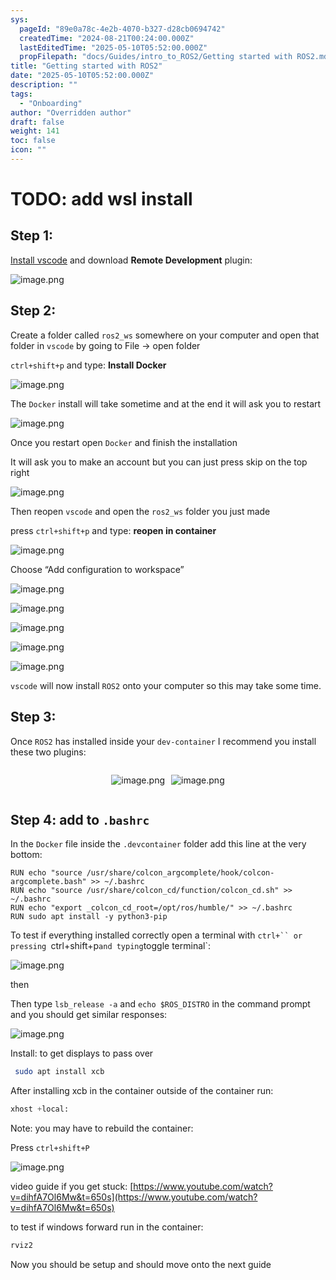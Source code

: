 ```yaml
---
sys:
  pageId: "89e0a78c-4e2b-4070-b327-d28cb0694742"
  createdTime: "2024-08-21T00:24:00.000Z"
  lastEditedTime: "2025-05-10T05:52:00.000Z"
  propFilepath: "docs/Guides/intro_to_ROS2/Getting started with ROS2.md"
title: "Getting started with ROS2"
date: "2025-05-10T05:52:00.000Z"
description: ""
tags:
  - "Onboarding"
author: "Overridden author"
draft: false
weight: 141
toc: false
icon: ""
---
```


# TODO: add wsl install

## Step 1:

[Install vscode](https://code.visualstudio.com/download) and download **Remote Development** plugin:

![image.png](https://prod-files-secure.s3.us-west-2.amazonaws.com/d518164a-d88e-44d1-a4ee-3adb3bd8bce0/efb52993-1881-4a40-b95e-6f020334f022/image.png?X-Amz-Algorithm=AWS4-HMAC-SHA256&X-Amz-Content-Sha256=UNSIGNED-PAYLOAD&X-Amz-Credential=ASIAZI2LB466QQ5WZPU2%2F20250513%2Fus-west-2%2Fs3%2Faws4_request&X-Amz-Date=20250513T041245Z&X-Amz-Expires=3600&X-Amz-Security-Token=IQoJb3JpZ2luX2VjEDwaCXVzLXdlc3QtMiJIMEYCIQCJjOmXsZJrk80ct8Imv%2Fn7vgU5qxZteyBtAIdnLpNZmAIhAKHyxarO%2FTXv3z7T%2B1Htsc76qZnzka%2FjVvN08AojhawEKogECOX%2F%2F%2F%2F%2F%2F%2F%2F%2F%2FwEQABoMNjM3NDIzMTgzODA1Igx%2F6V9lqM5T1Iq3tqEq3ANMC2RDSoHcdpm2FA%2B89SU4IUlFRcVl6OXsgGC0eAXMVDfW4Yb8l7azQq0%2BNPjUZagOCZQZMXhzOavzSs%2FEAmlw82rHMl951ouiiPmVNqbuhd770SpWpRnaPrZIn1sPEtkeBIDT20SJ%2F1mo5Z9%2F1VpewejLjo4si2vKF3BdULW9SYDR95aEwNSF3yAFjHx2GBDRz23NFLLJmiQHAqBsoep%2BJYLkaRWgI9Dg9qFs0oeZz11NABiNsnXqKp1yPns%2BKJ8zrki3MfoMAGGObuiDQN6MHVAVwBVHRlPGo8nqNeShqaJJFtK7VUtleJ0zsbJhK4s5eL8foXhMdMWyS45VnjA5PloAyFQ5WlHQUehM3ThU%2Fw%2FO5a9djScTKnX3yjhoBAX36BHkQ8VkmHK2eUtUsRX9OSB3pinHUjeUBydAeg3aM8yZor1LosJumVNrFk3%2BFtxsx3gjHX0pHkQzKLRYaA8OwEZhQmbKGh33Iysuf2MNWZySLqfQugi9EA%2B%2BWl9t%2FuayTblp7CxJBWxdA3walJVN4wsSBJQe1FTGqN1EPIOwxlT9%2F9twMNI8h16oVQz4gFnrkE2oaUt6pYWPwtf0OhlIPwp6OMOtRpxQyBV6MZovANgknOk%2Fb%2FJ%2Bks9CezDl94rBBjqkAfVkKsMe6otN3TBeQmFsJHd6H2JfoLzkpKBXoAc7HXcN%2FEVvpYbHjrey3ZqhWHRWlb8CyqxLZR0baxvHpYm5rI8k5j9FK2wz0dOqAZp7k18BXlyeEsjMbn8XCc8HFIA8q7DwVBCdqVwATYtYB9RH2hk%2FMAUSzNd3tNjaBOvdP6QRRvoLRfdmo980XV%2BcsxsBbbcYrSop5U4avYpDn%2FJrH9wbTRRg&X-Amz-Signature=dd04e6b5df2b8a5f83ba6b7c1b8509a93987cf2f3bd5ba0960bc2a677d4d090b&X-Amz-SignedHeaders=host&x-id=GetObject)

## Step 2:

Create a folder called `ros2_ws` somewhere on your computer and open that folder in `vscode` by going to File → open folder 

`ctrl+shift+p` and type: **Install Docker**

![image.png](https://prod-files-secure.s3.us-west-2.amazonaws.com/d518164a-d88e-44d1-a4ee-3adb3bd8bce0/2269dc0e-1cd5-47ff-bceb-c04ad9b2eab0/image.png?X-Amz-Algorithm=AWS4-HMAC-SHA256&X-Amz-Content-Sha256=UNSIGNED-PAYLOAD&X-Amz-Credential=ASIAZI2LB466QQ5WZPU2%2F20250513%2Fus-west-2%2Fs3%2Faws4_request&X-Amz-Date=20250513T041245Z&X-Amz-Expires=3600&X-Amz-Security-Token=IQoJb3JpZ2luX2VjEDwaCXVzLXdlc3QtMiJIMEYCIQCJjOmXsZJrk80ct8Imv%2Fn7vgU5qxZteyBtAIdnLpNZmAIhAKHyxarO%2FTXv3z7T%2B1Htsc76qZnzka%2FjVvN08AojhawEKogECOX%2F%2F%2F%2F%2F%2F%2F%2F%2F%2FwEQABoMNjM3NDIzMTgzODA1Igx%2F6V9lqM5T1Iq3tqEq3ANMC2RDSoHcdpm2FA%2B89SU4IUlFRcVl6OXsgGC0eAXMVDfW4Yb8l7azQq0%2BNPjUZagOCZQZMXhzOavzSs%2FEAmlw82rHMl951ouiiPmVNqbuhd770SpWpRnaPrZIn1sPEtkeBIDT20SJ%2F1mo5Z9%2F1VpewejLjo4si2vKF3BdULW9SYDR95aEwNSF3yAFjHx2GBDRz23NFLLJmiQHAqBsoep%2BJYLkaRWgI9Dg9qFs0oeZz11NABiNsnXqKp1yPns%2BKJ8zrki3MfoMAGGObuiDQN6MHVAVwBVHRlPGo8nqNeShqaJJFtK7VUtleJ0zsbJhK4s5eL8foXhMdMWyS45VnjA5PloAyFQ5WlHQUehM3ThU%2Fw%2FO5a9djScTKnX3yjhoBAX36BHkQ8VkmHK2eUtUsRX9OSB3pinHUjeUBydAeg3aM8yZor1LosJumVNrFk3%2BFtxsx3gjHX0pHkQzKLRYaA8OwEZhQmbKGh33Iysuf2MNWZySLqfQugi9EA%2B%2BWl9t%2FuayTblp7CxJBWxdA3walJVN4wsSBJQe1FTGqN1EPIOwxlT9%2F9twMNI8h16oVQz4gFnrkE2oaUt6pYWPwtf0OhlIPwp6OMOtRpxQyBV6MZovANgknOk%2Fb%2FJ%2Bks9CezDl94rBBjqkAfVkKsMe6otN3TBeQmFsJHd6H2JfoLzkpKBXoAc7HXcN%2FEVvpYbHjrey3ZqhWHRWlb8CyqxLZR0baxvHpYm5rI8k5j9FK2wz0dOqAZp7k18BXlyeEsjMbn8XCc8HFIA8q7DwVBCdqVwATYtYB9RH2hk%2FMAUSzNd3tNjaBOvdP6QRRvoLRfdmo980XV%2BcsxsBbbcYrSop5U4avYpDn%2FJrH9wbTRRg&X-Amz-Signature=795bf2dfdde8e633e5ed12c19b20f228247e54a953da1858b4bf858c09c93170&X-Amz-SignedHeaders=host&x-id=GetObject)

The `Docker` install will take sometime and at the end it will ask you to restart

![image.png](https://prod-files-secure.s3.us-west-2.amazonaws.com/d518164a-d88e-44d1-a4ee-3adb3bd8bce0/ed233f78-be33-4b1f-b89c-9c346c0e961e/image.png?X-Amz-Algorithm=AWS4-HMAC-SHA256&X-Amz-Content-Sha256=UNSIGNED-PAYLOAD&X-Amz-Credential=ASIAZI2LB466QQ5WZPU2%2F20250513%2Fus-west-2%2Fs3%2Faws4_request&X-Amz-Date=20250513T041245Z&X-Amz-Expires=3600&X-Amz-Security-Token=IQoJb3JpZ2luX2VjEDwaCXVzLXdlc3QtMiJIMEYCIQCJjOmXsZJrk80ct8Imv%2Fn7vgU5qxZteyBtAIdnLpNZmAIhAKHyxarO%2FTXv3z7T%2B1Htsc76qZnzka%2FjVvN08AojhawEKogECOX%2F%2F%2F%2F%2F%2F%2F%2F%2F%2FwEQABoMNjM3NDIzMTgzODA1Igx%2F6V9lqM5T1Iq3tqEq3ANMC2RDSoHcdpm2FA%2B89SU4IUlFRcVl6OXsgGC0eAXMVDfW4Yb8l7azQq0%2BNPjUZagOCZQZMXhzOavzSs%2FEAmlw82rHMl951ouiiPmVNqbuhd770SpWpRnaPrZIn1sPEtkeBIDT20SJ%2F1mo5Z9%2F1VpewejLjo4si2vKF3BdULW9SYDR95aEwNSF3yAFjHx2GBDRz23NFLLJmiQHAqBsoep%2BJYLkaRWgI9Dg9qFs0oeZz11NABiNsnXqKp1yPns%2BKJ8zrki3MfoMAGGObuiDQN6MHVAVwBVHRlPGo8nqNeShqaJJFtK7VUtleJ0zsbJhK4s5eL8foXhMdMWyS45VnjA5PloAyFQ5WlHQUehM3ThU%2Fw%2FO5a9djScTKnX3yjhoBAX36BHkQ8VkmHK2eUtUsRX9OSB3pinHUjeUBydAeg3aM8yZor1LosJumVNrFk3%2BFtxsx3gjHX0pHkQzKLRYaA8OwEZhQmbKGh33Iysuf2MNWZySLqfQugi9EA%2B%2BWl9t%2FuayTblp7CxJBWxdA3walJVN4wsSBJQe1FTGqN1EPIOwxlT9%2F9twMNI8h16oVQz4gFnrkE2oaUt6pYWPwtf0OhlIPwp6OMOtRpxQyBV6MZovANgknOk%2Fb%2FJ%2Bks9CezDl94rBBjqkAfVkKsMe6otN3TBeQmFsJHd6H2JfoLzkpKBXoAc7HXcN%2FEVvpYbHjrey3ZqhWHRWlb8CyqxLZR0baxvHpYm5rI8k5j9FK2wz0dOqAZp7k18BXlyeEsjMbn8XCc8HFIA8q7DwVBCdqVwATYtYB9RH2hk%2FMAUSzNd3tNjaBOvdP6QRRvoLRfdmo980XV%2BcsxsBbbcYrSop5U4avYpDn%2FJrH9wbTRRg&X-Amz-Signature=a60e3f4f05a2ca80e8a4212867f5a95e5b11c33d0a167b70a06276b9ce89a192&X-Amz-SignedHeaders=host&x-id=GetObject)

Once you restart open `Docker` and finish the installation

It will ask you to make an account but you can just press skip on the top right

![image.png](https://prod-files-secure.s3.us-west-2.amazonaws.com/d518164a-d88e-44d1-a4ee-3adb3bd8bce0/21010ad9-1659-4fd9-9f59-9932a09b2a3d/image.png?X-Amz-Algorithm=AWS4-HMAC-SHA256&X-Amz-Content-Sha256=UNSIGNED-PAYLOAD&X-Amz-Credential=ASIAZI2LB466QQ5WZPU2%2F20250513%2Fus-west-2%2Fs3%2Faws4_request&X-Amz-Date=20250513T041245Z&X-Amz-Expires=3600&X-Amz-Security-Token=IQoJb3JpZ2luX2VjEDwaCXVzLXdlc3QtMiJIMEYCIQCJjOmXsZJrk80ct8Imv%2Fn7vgU5qxZteyBtAIdnLpNZmAIhAKHyxarO%2FTXv3z7T%2B1Htsc76qZnzka%2FjVvN08AojhawEKogECOX%2F%2F%2F%2F%2F%2F%2F%2F%2F%2FwEQABoMNjM3NDIzMTgzODA1Igx%2F6V9lqM5T1Iq3tqEq3ANMC2RDSoHcdpm2FA%2B89SU4IUlFRcVl6OXsgGC0eAXMVDfW4Yb8l7azQq0%2BNPjUZagOCZQZMXhzOavzSs%2FEAmlw82rHMl951ouiiPmVNqbuhd770SpWpRnaPrZIn1sPEtkeBIDT20SJ%2F1mo5Z9%2F1VpewejLjo4si2vKF3BdULW9SYDR95aEwNSF3yAFjHx2GBDRz23NFLLJmiQHAqBsoep%2BJYLkaRWgI9Dg9qFs0oeZz11NABiNsnXqKp1yPns%2BKJ8zrki3MfoMAGGObuiDQN6MHVAVwBVHRlPGo8nqNeShqaJJFtK7VUtleJ0zsbJhK4s5eL8foXhMdMWyS45VnjA5PloAyFQ5WlHQUehM3ThU%2Fw%2FO5a9djScTKnX3yjhoBAX36BHkQ8VkmHK2eUtUsRX9OSB3pinHUjeUBydAeg3aM8yZor1LosJumVNrFk3%2BFtxsx3gjHX0pHkQzKLRYaA8OwEZhQmbKGh33Iysuf2MNWZySLqfQugi9EA%2B%2BWl9t%2FuayTblp7CxJBWxdA3walJVN4wsSBJQe1FTGqN1EPIOwxlT9%2F9twMNI8h16oVQz4gFnrkE2oaUt6pYWPwtf0OhlIPwp6OMOtRpxQyBV6MZovANgknOk%2Fb%2FJ%2Bks9CezDl94rBBjqkAfVkKsMe6otN3TBeQmFsJHd6H2JfoLzkpKBXoAc7HXcN%2FEVvpYbHjrey3ZqhWHRWlb8CyqxLZR0baxvHpYm5rI8k5j9FK2wz0dOqAZp7k18BXlyeEsjMbn8XCc8HFIA8q7DwVBCdqVwATYtYB9RH2hk%2FMAUSzNd3tNjaBOvdP6QRRvoLRfdmo980XV%2BcsxsBbbcYrSop5U4avYpDn%2FJrH9wbTRRg&X-Amz-Signature=2a891d119c870e04eebef472fab3d758dfdfc2357968712bfca0e88d7f8d5861&X-Amz-SignedHeaders=host&x-id=GetObject)

Then reopen `vscode` and open the `ros2_ws` folder you just made

press `ctrl+shift+p` and type: **reopen in container**

![image.png](https://prod-files-secure.s3.us-west-2.amazonaws.com/d518164a-d88e-44d1-a4ee-3adb3bd8bce0/4e93b8c2-41ad-488c-8095-c74205196118/image.png?X-Amz-Algorithm=AWS4-HMAC-SHA256&X-Amz-Content-Sha256=UNSIGNED-PAYLOAD&X-Amz-Credential=ASIAZI2LB466QQ5WZPU2%2F20250513%2Fus-west-2%2Fs3%2Faws4_request&X-Amz-Date=20250513T041245Z&X-Amz-Expires=3600&X-Amz-Security-Token=IQoJb3JpZ2luX2VjEDwaCXVzLXdlc3QtMiJIMEYCIQCJjOmXsZJrk80ct8Imv%2Fn7vgU5qxZteyBtAIdnLpNZmAIhAKHyxarO%2FTXv3z7T%2B1Htsc76qZnzka%2FjVvN08AojhawEKogECOX%2F%2F%2F%2F%2F%2F%2F%2F%2F%2FwEQABoMNjM3NDIzMTgzODA1Igx%2F6V9lqM5T1Iq3tqEq3ANMC2RDSoHcdpm2FA%2B89SU4IUlFRcVl6OXsgGC0eAXMVDfW4Yb8l7azQq0%2BNPjUZagOCZQZMXhzOavzSs%2FEAmlw82rHMl951ouiiPmVNqbuhd770SpWpRnaPrZIn1sPEtkeBIDT20SJ%2F1mo5Z9%2F1VpewejLjo4si2vKF3BdULW9SYDR95aEwNSF3yAFjHx2GBDRz23NFLLJmiQHAqBsoep%2BJYLkaRWgI9Dg9qFs0oeZz11NABiNsnXqKp1yPns%2BKJ8zrki3MfoMAGGObuiDQN6MHVAVwBVHRlPGo8nqNeShqaJJFtK7VUtleJ0zsbJhK4s5eL8foXhMdMWyS45VnjA5PloAyFQ5WlHQUehM3ThU%2Fw%2FO5a9djScTKnX3yjhoBAX36BHkQ8VkmHK2eUtUsRX9OSB3pinHUjeUBydAeg3aM8yZor1LosJumVNrFk3%2BFtxsx3gjHX0pHkQzKLRYaA8OwEZhQmbKGh33Iysuf2MNWZySLqfQugi9EA%2B%2BWl9t%2FuayTblp7CxJBWxdA3walJVN4wsSBJQe1FTGqN1EPIOwxlT9%2F9twMNI8h16oVQz4gFnrkE2oaUt6pYWPwtf0OhlIPwp6OMOtRpxQyBV6MZovANgknOk%2Fb%2FJ%2Bks9CezDl94rBBjqkAfVkKsMe6otN3TBeQmFsJHd6H2JfoLzkpKBXoAc7HXcN%2FEVvpYbHjrey3ZqhWHRWlb8CyqxLZR0baxvHpYm5rI8k5j9FK2wz0dOqAZp7k18BXlyeEsjMbn8XCc8HFIA8q7DwVBCdqVwATYtYB9RH2hk%2FMAUSzNd3tNjaBOvdP6QRRvoLRfdmo980XV%2BcsxsBbbcYrSop5U4avYpDn%2FJrH9wbTRRg&X-Amz-Signature=42608d1da84afd758b00ff79127b3ea6d51908310c42f36a605ecbe5df59a911&X-Amz-SignedHeaders=host&x-id=GetObject)

Choose “Add configuration to workspace”

![image.png](https://prod-files-secure.s3.us-west-2.amazonaws.com/d518164a-d88e-44d1-a4ee-3adb3bd8bce0/9560b282-5060-4989-ba37-97e7b2c22476/image.png?X-Amz-Algorithm=AWS4-HMAC-SHA256&X-Amz-Content-Sha256=UNSIGNED-PAYLOAD&X-Amz-Credential=ASIAZI2LB466QQ5WZPU2%2F20250513%2Fus-west-2%2Fs3%2Faws4_request&X-Amz-Date=20250513T041245Z&X-Amz-Expires=3600&X-Amz-Security-Token=IQoJb3JpZ2luX2VjEDwaCXVzLXdlc3QtMiJIMEYCIQCJjOmXsZJrk80ct8Imv%2Fn7vgU5qxZteyBtAIdnLpNZmAIhAKHyxarO%2FTXv3z7T%2B1Htsc76qZnzka%2FjVvN08AojhawEKogECOX%2F%2F%2F%2F%2F%2F%2F%2F%2F%2FwEQABoMNjM3NDIzMTgzODA1Igx%2F6V9lqM5T1Iq3tqEq3ANMC2RDSoHcdpm2FA%2B89SU4IUlFRcVl6OXsgGC0eAXMVDfW4Yb8l7azQq0%2BNPjUZagOCZQZMXhzOavzSs%2FEAmlw82rHMl951ouiiPmVNqbuhd770SpWpRnaPrZIn1sPEtkeBIDT20SJ%2F1mo5Z9%2F1VpewejLjo4si2vKF3BdULW9SYDR95aEwNSF3yAFjHx2GBDRz23NFLLJmiQHAqBsoep%2BJYLkaRWgI9Dg9qFs0oeZz11NABiNsnXqKp1yPns%2BKJ8zrki3MfoMAGGObuiDQN6MHVAVwBVHRlPGo8nqNeShqaJJFtK7VUtleJ0zsbJhK4s5eL8foXhMdMWyS45VnjA5PloAyFQ5WlHQUehM3ThU%2Fw%2FO5a9djScTKnX3yjhoBAX36BHkQ8VkmHK2eUtUsRX9OSB3pinHUjeUBydAeg3aM8yZor1LosJumVNrFk3%2BFtxsx3gjHX0pHkQzKLRYaA8OwEZhQmbKGh33Iysuf2MNWZySLqfQugi9EA%2B%2BWl9t%2FuayTblp7CxJBWxdA3walJVN4wsSBJQe1FTGqN1EPIOwxlT9%2F9twMNI8h16oVQz4gFnrkE2oaUt6pYWPwtf0OhlIPwp6OMOtRpxQyBV6MZovANgknOk%2Fb%2FJ%2Bks9CezDl94rBBjqkAfVkKsMe6otN3TBeQmFsJHd6H2JfoLzkpKBXoAc7HXcN%2FEVvpYbHjrey3ZqhWHRWlb8CyqxLZR0baxvHpYm5rI8k5j9FK2wz0dOqAZp7k18BXlyeEsjMbn8XCc8HFIA8q7DwVBCdqVwATYtYB9RH2hk%2FMAUSzNd3tNjaBOvdP6QRRvoLRfdmo980XV%2BcsxsBbbcYrSop5U4avYpDn%2FJrH9wbTRRg&X-Amz-Signature=e7770ff6873feb43a6ec86ab2e0de9f01b8c916b910f28575da2ee6eec990d4a&X-Amz-SignedHeaders=host&x-id=GetObject)

![image.png](https://prod-files-secure.s3.us-west-2.amazonaws.com/d518164a-d88e-44d1-a4ee-3adb3bd8bce0/2ee63f81-886b-48e8-a553-dc6e5eac99e4/image.png?X-Amz-Algorithm=AWS4-HMAC-SHA256&X-Amz-Content-Sha256=UNSIGNED-PAYLOAD&X-Amz-Credential=ASIAZI2LB466QQ5WZPU2%2F20250513%2Fus-west-2%2Fs3%2Faws4_request&X-Amz-Date=20250513T041245Z&X-Amz-Expires=3600&X-Amz-Security-Token=IQoJb3JpZ2luX2VjEDwaCXVzLXdlc3QtMiJIMEYCIQCJjOmXsZJrk80ct8Imv%2Fn7vgU5qxZteyBtAIdnLpNZmAIhAKHyxarO%2FTXv3z7T%2B1Htsc76qZnzka%2FjVvN08AojhawEKogECOX%2F%2F%2F%2F%2F%2F%2F%2F%2F%2FwEQABoMNjM3NDIzMTgzODA1Igx%2F6V9lqM5T1Iq3tqEq3ANMC2RDSoHcdpm2FA%2B89SU4IUlFRcVl6OXsgGC0eAXMVDfW4Yb8l7azQq0%2BNPjUZagOCZQZMXhzOavzSs%2FEAmlw82rHMl951ouiiPmVNqbuhd770SpWpRnaPrZIn1sPEtkeBIDT20SJ%2F1mo5Z9%2F1VpewejLjo4si2vKF3BdULW9SYDR95aEwNSF3yAFjHx2GBDRz23NFLLJmiQHAqBsoep%2BJYLkaRWgI9Dg9qFs0oeZz11NABiNsnXqKp1yPns%2BKJ8zrki3MfoMAGGObuiDQN6MHVAVwBVHRlPGo8nqNeShqaJJFtK7VUtleJ0zsbJhK4s5eL8foXhMdMWyS45VnjA5PloAyFQ5WlHQUehM3ThU%2Fw%2FO5a9djScTKnX3yjhoBAX36BHkQ8VkmHK2eUtUsRX9OSB3pinHUjeUBydAeg3aM8yZor1LosJumVNrFk3%2BFtxsx3gjHX0pHkQzKLRYaA8OwEZhQmbKGh33Iysuf2MNWZySLqfQugi9EA%2B%2BWl9t%2FuayTblp7CxJBWxdA3walJVN4wsSBJQe1FTGqN1EPIOwxlT9%2F9twMNI8h16oVQz4gFnrkE2oaUt6pYWPwtf0OhlIPwp6OMOtRpxQyBV6MZovANgknOk%2Fb%2FJ%2Bks9CezDl94rBBjqkAfVkKsMe6otN3TBeQmFsJHd6H2JfoLzkpKBXoAc7HXcN%2FEVvpYbHjrey3ZqhWHRWlb8CyqxLZR0baxvHpYm5rI8k5j9FK2wz0dOqAZp7k18BXlyeEsjMbn8XCc8HFIA8q7DwVBCdqVwATYtYB9RH2hk%2FMAUSzNd3tNjaBOvdP6QRRvoLRfdmo980XV%2BcsxsBbbcYrSop5U4avYpDn%2FJrH9wbTRRg&X-Amz-Signature=8f1bb922094b23dec0c3421c3615d2779f7d09af59842aa7171d66e02af69695&X-Amz-SignedHeaders=host&x-id=GetObject)

![image.png](https://prod-files-secure.s3.us-west-2.amazonaws.com/d518164a-d88e-44d1-a4ee-3adb3bd8bce0/ae1580b2-b048-407e-aed9-b584224a7a04/image.png?X-Amz-Algorithm=AWS4-HMAC-SHA256&X-Amz-Content-Sha256=UNSIGNED-PAYLOAD&X-Amz-Credential=ASIAZI2LB466QQ5WZPU2%2F20250513%2Fus-west-2%2Fs3%2Faws4_request&X-Amz-Date=20250513T041245Z&X-Amz-Expires=3600&X-Amz-Security-Token=IQoJb3JpZ2luX2VjEDwaCXVzLXdlc3QtMiJIMEYCIQCJjOmXsZJrk80ct8Imv%2Fn7vgU5qxZteyBtAIdnLpNZmAIhAKHyxarO%2FTXv3z7T%2B1Htsc76qZnzka%2FjVvN08AojhawEKogECOX%2F%2F%2F%2F%2F%2F%2F%2F%2F%2FwEQABoMNjM3NDIzMTgzODA1Igx%2F6V9lqM5T1Iq3tqEq3ANMC2RDSoHcdpm2FA%2B89SU4IUlFRcVl6OXsgGC0eAXMVDfW4Yb8l7azQq0%2BNPjUZagOCZQZMXhzOavzSs%2FEAmlw82rHMl951ouiiPmVNqbuhd770SpWpRnaPrZIn1sPEtkeBIDT20SJ%2F1mo5Z9%2F1VpewejLjo4si2vKF3BdULW9SYDR95aEwNSF3yAFjHx2GBDRz23NFLLJmiQHAqBsoep%2BJYLkaRWgI9Dg9qFs0oeZz11NABiNsnXqKp1yPns%2BKJ8zrki3MfoMAGGObuiDQN6MHVAVwBVHRlPGo8nqNeShqaJJFtK7VUtleJ0zsbJhK4s5eL8foXhMdMWyS45VnjA5PloAyFQ5WlHQUehM3ThU%2Fw%2FO5a9djScTKnX3yjhoBAX36BHkQ8VkmHK2eUtUsRX9OSB3pinHUjeUBydAeg3aM8yZor1LosJumVNrFk3%2BFtxsx3gjHX0pHkQzKLRYaA8OwEZhQmbKGh33Iysuf2MNWZySLqfQugi9EA%2B%2BWl9t%2FuayTblp7CxJBWxdA3walJVN4wsSBJQe1FTGqN1EPIOwxlT9%2F9twMNI8h16oVQz4gFnrkE2oaUt6pYWPwtf0OhlIPwp6OMOtRpxQyBV6MZovANgknOk%2Fb%2FJ%2Bks9CezDl94rBBjqkAfVkKsMe6otN3TBeQmFsJHd6H2JfoLzkpKBXoAc7HXcN%2FEVvpYbHjrey3ZqhWHRWlb8CyqxLZR0baxvHpYm5rI8k5j9FK2wz0dOqAZp7k18BXlyeEsjMbn8XCc8HFIA8q7DwVBCdqVwATYtYB9RH2hk%2FMAUSzNd3tNjaBOvdP6QRRvoLRfdmo980XV%2BcsxsBbbcYrSop5U4avYpDn%2FJrH9wbTRRg&X-Amz-Signature=c780bab1d83233ba5918c814b25f11615f73483c9f5a7d41cab6c0e39edea93b&X-Amz-SignedHeaders=host&x-id=GetObject)

![image.png](https://prod-files-secure.s3.us-west-2.amazonaws.com/d518164a-d88e-44d1-a4ee-3adb3bd8bce0/53255b28-f75e-430f-b9e3-c0ac8577e42b/image.png?X-Amz-Algorithm=AWS4-HMAC-SHA256&X-Amz-Content-Sha256=UNSIGNED-PAYLOAD&X-Amz-Credential=ASIAZI2LB466QQ5WZPU2%2F20250513%2Fus-west-2%2Fs3%2Faws4_request&X-Amz-Date=20250513T041245Z&X-Amz-Expires=3600&X-Amz-Security-Token=IQoJb3JpZ2luX2VjEDwaCXVzLXdlc3QtMiJIMEYCIQCJjOmXsZJrk80ct8Imv%2Fn7vgU5qxZteyBtAIdnLpNZmAIhAKHyxarO%2FTXv3z7T%2B1Htsc76qZnzka%2FjVvN08AojhawEKogECOX%2F%2F%2F%2F%2F%2F%2F%2F%2F%2FwEQABoMNjM3NDIzMTgzODA1Igx%2F6V9lqM5T1Iq3tqEq3ANMC2RDSoHcdpm2FA%2B89SU4IUlFRcVl6OXsgGC0eAXMVDfW4Yb8l7azQq0%2BNPjUZagOCZQZMXhzOavzSs%2FEAmlw82rHMl951ouiiPmVNqbuhd770SpWpRnaPrZIn1sPEtkeBIDT20SJ%2F1mo5Z9%2F1VpewejLjo4si2vKF3BdULW9SYDR95aEwNSF3yAFjHx2GBDRz23NFLLJmiQHAqBsoep%2BJYLkaRWgI9Dg9qFs0oeZz11NABiNsnXqKp1yPns%2BKJ8zrki3MfoMAGGObuiDQN6MHVAVwBVHRlPGo8nqNeShqaJJFtK7VUtleJ0zsbJhK4s5eL8foXhMdMWyS45VnjA5PloAyFQ5WlHQUehM3ThU%2Fw%2FO5a9djScTKnX3yjhoBAX36BHkQ8VkmHK2eUtUsRX9OSB3pinHUjeUBydAeg3aM8yZor1LosJumVNrFk3%2BFtxsx3gjHX0pHkQzKLRYaA8OwEZhQmbKGh33Iysuf2MNWZySLqfQugi9EA%2B%2BWl9t%2FuayTblp7CxJBWxdA3walJVN4wsSBJQe1FTGqN1EPIOwxlT9%2F9twMNI8h16oVQz4gFnrkE2oaUt6pYWPwtf0OhlIPwp6OMOtRpxQyBV6MZovANgknOk%2Fb%2FJ%2Bks9CezDl94rBBjqkAfVkKsMe6otN3TBeQmFsJHd6H2JfoLzkpKBXoAc7HXcN%2FEVvpYbHjrey3ZqhWHRWlb8CyqxLZR0baxvHpYm5rI8k5j9FK2wz0dOqAZp7k18BXlyeEsjMbn8XCc8HFIA8q7DwVBCdqVwATYtYB9RH2hk%2FMAUSzNd3tNjaBOvdP6QRRvoLRfdmo980XV%2BcsxsBbbcYrSop5U4avYpDn%2FJrH9wbTRRg&X-Amz-Signature=ac77d4d4fcb7618be3eac7c9d6af630ded14998ace99dd82bddeae217b3d58e9&X-Amz-SignedHeaders=host&x-id=GetObject)

![image.png](https://prod-files-secure.s3.us-west-2.amazonaws.com/d518164a-d88e-44d1-a4ee-3adb3bd8bce0/7c562767-5af9-4ffb-97d1-327bcdf4ee00/image.png?X-Amz-Algorithm=AWS4-HMAC-SHA256&X-Amz-Content-Sha256=UNSIGNED-PAYLOAD&X-Amz-Credential=ASIAZI2LB466QQ5WZPU2%2F20250513%2Fus-west-2%2Fs3%2Faws4_request&X-Amz-Date=20250513T041245Z&X-Amz-Expires=3600&X-Amz-Security-Token=IQoJb3JpZ2luX2VjEDwaCXVzLXdlc3QtMiJIMEYCIQCJjOmXsZJrk80ct8Imv%2Fn7vgU5qxZteyBtAIdnLpNZmAIhAKHyxarO%2FTXv3z7T%2B1Htsc76qZnzka%2FjVvN08AojhawEKogECOX%2F%2F%2F%2F%2F%2F%2F%2F%2F%2FwEQABoMNjM3NDIzMTgzODA1Igx%2F6V9lqM5T1Iq3tqEq3ANMC2RDSoHcdpm2FA%2B89SU4IUlFRcVl6OXsgGC0eAXMVDfW4Yb8l7azQq0%2BNPjUZagOCZQZMXhzOavzSs%2FEAmlw82rHMl951ouiiPmVNqbuhd770SpWpRnaPrZIn1sPEtkeBIDT20SJ%2F1mo5Z9%2F1VpewejLjo4si2vKF3BdULW9SYDR95aEwNSF3yAFjHx2GBDRz23NFLLJmiQHAqBsoep%2BJYLkaRWgI9Dg9qFs0oeZz11NABiNsnXqKp1yPns%2BKJ8zrki3MfoMAGGObuiDQN6MHVAVwBVHRlPGo8nqNeShqaJJFtK7VUtleJ0zsbJhK4s5eL8foXhMdMWyS45VnjA5PloAyFQ5WlHQUehM3ThU%2Fw%2FO5a9djScTKnX3yjhoBAX36BHkQ8VkmHK2eUtUsRX9OSB3pinHUjeUBydAeg3aM8yZor1LosJumVNrFk3%2BFtxsx3gjHX0pHkQzKLRYaA8OwEZhQmbKGh33Iysuf2MNWZySLqfQugi9EA%2B%2BWl9t%2FuayTblp7CxJBWxdA3walJVN4wsSBJQe1FTGqN1EPIOwxlT9%2F9twMNI8h16oVQz4gFnrkE2oaUt6pYWPwtf0OhlIPwp6OMOtRpxQyBV6MZovANgknOk%2Fb%2FJ%2Bks9CezDl94rBBjqkAfVkKsMe6otN3TBeQmFsJHd6H2JfoLzkpKBXoAc7HXcN%2FEVvpYbHjrey3ZqhWHRWlb8CyqxLZR0baxvHpYm5rI8k5j9FK2wz0dOqAZp7k18BXlyeEsjMbn8XCc8HFIA8q7DwVBCdqVwATYtYB9RH2hk%2FMAUSzNd3tNjaBOvdP6QRRvoLRfdmo980XV%2BcsxsBbbcYrSop5U4avYpDn%2FJrH9wbTRRg&X-Amz-Signature=11e9c11f0600ba40ddb445a0307a14cf0bc814d8ace7a37a9e80f4d374e1d738&X-Amz-SignedHeaders=host&x-id=GetObject)

`vscode` will now install `ROS2` onto your computer so this may take some time.

## Step 3:

Once `ROS2` has installed inside your `dev-container` I recommend you install these two plugins:

<div style="display: flex;flex-direction: row; column-gap:10px; max-width: 630px;justify-content: center;">
<div>

![image.png](https://prod-files-secure.s3.us-west-2.amazonaws.com/d518164a-d88e-44d1-a4ee-3adb3bd8bce0/3fc3d550-5a54-4ba1-ba6b-faa01cdb7369/image.png?X-Amz-Algorithm=AWS4-HMAC-SHA256&X-Amz-Content-Sha256=UNSIGNED-PAYLOAD&X-Amz-Credential=ASIAZI2LB466QKJ2MZZS%2F20250513%2Fus-west-2%2Fs3%2Faws4_request&X-Amz-Date=20250513T041248Z&X-Amz-Expires=3600&X-Amz-Security-Token=IQoJb3JpZ2luX2VjEDwaCXVzLXdlc3QtMiJGMEQCIAkhJJ8oT56mnTng9EVZhWLZGAOtIFSXFACrMfGN04jhAiBoAxalxYjkYG%2BCsUt0D21yGYGB2uPze9vLlgHDAgFo%2BiqIBAjl%2F%2F%2F%2F%2F%2F%2F%2F%2F%2F8BEAAaDDYzNzQyMzE4MzgwNSIMUUX20Co6cYf%2BFgqJKtwDYub1ZNYEXXspRWq4XlIKAbB5M2pqhRQiBXggPiOFJB019bwbBSerZCJAE2GoUY9%2F21ALlla6lquPzZ%2FKEjRSrA%2BDL%2FRclTC%2FdySupXE%2Biv8%2BmznB%2BOzNnMdTVOk6kUHh7jBC17sk02pEh%2BrouzSJUISezuCqOvaLdk9CBsztMRFKhv2WFxM5x5ZWfGiFFxPTE3jfmbGrHZbLMriglMWdzasdtHJxMxCMjc0lRl%2FpTiYk1gRz%2Fin9GGNfXfoaMgJcX9KDXbDSgqc92fM9Fm0p4GuFODBWQYnSFkx8B56FqQEwtbB8oFdvmnb3Bx0E0HJxa800oCu%2FATmt%2FPDwkjNkDZjOHn4h3nxf7JydHc8IIHMCcyQMFMW%2BvapaREIkOnuhe3tnsQ2QQq1vJBQG6532N3h50GwvJGLfJEAOA9B2y%2B8RYu9IPyfsmoX%2FCBjXTeq1LL90tgyXrUS%2BPq9HzxY%2Fmv5V83XZ%2B0tAlJ%2FpI4ywpGs%2FZVyxx5owNE%2F9JjNRZhMMYTS8at5pc0ow6dXPe6B8lj%2FOGGyQ%2BRwZtEJ40SOT5WbPCLDJFG7oU8UHIK8EjKRtYxQcF1sVuVY%2FPlPD60cZ7SyB0eQM17hlVY6n5fTP9xfIdkHhtQlDGSG%2FRXcw8veKwQY6pgFDFisFx8wkAC94dXfYljjbnw3zaJqgFePPsS6a48b6I%2BQ%2F0%2FxO%2FfO%2FMHgwrGDQvVPInsSEek1xzns%2BpBbhoauHVvveUZULLMKKBODxRJCQteq2ZbH440qUdqF0vV3%2FNRJ0QXCqmVA7VjaCZ%2FAHnvJdl%2FUE3gIHOn1jAJHBWrHnrZxn%2B7Wmn7nDYN%2BTTjJ1609kxq%2BWrGmCL4ZPfSPjdayTujWUfblg&X-Amz-Signature=b60f66c9cb91fc806eb066c58d91848324567a5737281c342861e8eb277b00c6&X-Amz-SignedHeaders=host&x-id=GetObject)

</div>
<div>

![image.png](https://prod-files-secure.s3.us-west-2.amazonaws.com/d518164a-d88e-44d1-a4ee-3adb3bd8bce0/d994cc66-13c2-4093-a5a3-f84cf4601a82/image.png?X-Amz-Algorithm=AWS4-HMAC-SHA256&X-Amz-Content-Sha256=UNSIGNED-PAYLOAD&X-Amz-Credential=ASIAZI2LB466XEKY43L5%2F20250513%2Fus-west-2%2Fs3%2Faws4_request&X-Amz-Date=20250513T041248Z&X-Amz-Expires=3600&X-Amz-Security-Token=IQoJb3JpZ2luX2VjEDwaCXVzLXdlc3QtMiJHMEUCIQDt%2B7doPPUI0L3gN1puvD2Ur3O%2F6J2fR1ALeoZxbuoK0wIgJO%2FtyGHz8HSa2QNBnAZxlMijijUqcteCV%2FWZF1yW2RUqiAQI5P%2F%2F%2F%2F%2F%2F%2F%2F%2F%2FARAAGgw2Mzc0MjMxODM4MDUiDE2d7Du66r1Zx8m5TSrcAz0opKE2wp1MIaOEXjVKJCjxL4AIp%2FabL1Qp8%2F1pLxVEQYKoRBCSM7Z9LxpT2Cy2lZ4HYOPSc6GBY5%2BzE69bo9nwTIdre97pWMlM%2FRA5%2BNxwC0oRisarER6LJ1Z0A6rNOvGa0wlvck58vu3b9QFJx%2FRM2u%2FzUbkggK1gpiAKLVllS%2FGj4n5BSL3Vv8luhPRBz%2BMbdw2g9HN4iOoFJLHfawRC96YhiZfPRnWFmOFmjzR6mYSrLImMmWU2H3agTzCejT1CCSaMO13HgtPPvJj6xQC3yg5NddFeHKWdXP%2BgG5t6R9KznvUDhFzJXTLNZrqCJ7uise%2BNXiGmm%2BV%2BTZRuHVfbiyFTIAeRcVZ%2BFV1Cqtt2NfA%2FRIJquoh%2FHz0oPc7LyCDeY1JV02zxdQyap%2FTMyPbQC7bb6tMtB3Mz48%2B99%2BQzawNxPiNPpE2F%2FD7gDjeeem%2BCU0nEk8eVIk2CQQ%2BO3i8YZE1B36CEBHkmzrqN0DHUEHjltrdboFduOr61DpErCyApe%2FH4EljaMH39if0eWmJd8riA%2FYQsfwy0U8o%2BdVdg7dD4dMCNZVR%2BBAO4vu6Vpfwl5paJOmVsuHvftjMebH9RVJo0JcNqLTOV7oZJ9h0x6uSiAVBPaztSbvT5ML33isEGOqUB1rdef%2BrrFdrqlJFg4tGaUw%2FP%2BGw8E8Mp1yWl8ipg8QnH8yJftJxH5zzIYkplXouLMQBFLQvqkxNTY9gbvLQiNlYdV1R3htMeN%2FGQKSh3rShSjO3EdscyRHHPw%2FkJQtq6T0cwL69D7us4UoCVyYaNszp0GRqo3rHfzLnEPbcqREKCAXTGfZw0WF6dGivLgxdF4Pl3TqI3hkHzFNzgqu599J6rMRxo&X-Amz-Signature=953dcc8f21c27194c5d0c104fb6162ddc6301e01343868985fdd076ee095d754&X-Amz-SignedHeaders=host&x-id=GetObject)

</div>
</div>

## Step 4: add to `.bashrc`

In the `Docker` file inside the `.devcontainer` folder add this line at the very bottom: 

```docker
RUN echo "source /usr/share/colcon_argcomplete/hook/colcon-argcomplete.bash" >> ~/.bashrc
RUN echo "source /usr/share/colcon_cd/function/colcon_cd.sh" >> ~/.bashrc
RUN echo "export _colcon_cd_root=/opt/ros/humble/" >> ~/.bashrc
RUN sudo apt install -y python3-pip 
```

To test if everything installed correctly open a terminal with `ctrl+`` or pressing `ctrl+shift+p` and typing `toggle terminal`:

![image.png](https://prod-files-secure.s3.us-west-2.amazonaws.com/d518164a-d88e-44d1-a4ee-3adb3bd8bce0/6a4943d8-b04e-4c02-9a58-775f3384d1a5/image.png?X-Amz-Algorithm=AWS4-HMAC-SHA256&X-Amz-Content-Sha256=UNSIGNED-PAYLOAD&X-Amz-Credential=ASIAZI2LB466QQ5WZPU2%2F20250513%2Fus-west-2%2Fs3%2Faws4_request&X-Amz-Date=20250513T041245Z&X-Amz-Expires=3600&X-Amz-Security-Token=IQoJb3JpZ2luX2VjEDwaCXVzLXdlc3QtMiJIMEYCIQCJjOmXsZJrk80ct8Imv%2Fn7vgU5qxZteyBtAIdnLpNZmAIhAKHyxarO%2FTXv3z7T%2B1Htsc76qZnzka%2FjVvN08AojhawEKogECOX%2F%2F%2F%2F%2F%2F%2F%2F%2F%2FwEQABoMNjM3NDIzMTgzODA1Igx%2F6V9lqM5T1Iq3tqEq3ANMC2RDSoHcdpm2FA%2B89SU4IUlFRcVl6OXsgGC0eAXMVDfW4Yb8l7azQq0%2BNPjUZagOCZQZMXhzOavzSs%2FEAmlw82rHMl951ouiiPmVNqbuhd770SpWpRnaPrZIn1sPEtkeBIDT20SJ%2F1mo5Z9%2F1VpewejLjo4si2vKF3BdULW9SYDR95aEwNSF3yAFjHx2GBDRz23NFLLJmiQHAqBsoep%2BJYLkaRWgI9Dg9qFs0oeZz11NABiNsnXqKp1yPns%2BKJ8zrki3MfoMAGGObuiDQN6MHVAVwBVHRlPGo8nqNeShqaJJFtK7VUtleJ0zsbJhK4s5eL8foXhMdMWyS45VnjA5PloAyFQ5WlHQUehM3ThU%2Fw%2FO5a9djScTKnX3yjhoBAX36BHkQ8VkmHK2eUtUsRX9OSB3pinHUjeUBydAeg3aM8yZor1LosJumVNrFk3%2BFtxsx3gjHX0pHkQzKLRYaA8OwEZhQmbKGh33Iysuf2MNWZySLqfQugi9EA%2B%2BWl9t%2FuayTblp7CxJBWxdA3walJVN4wsSBJQe1FTGqN1EPIOwxlT9%2F9twMNI8h16oVQz4gFnrkE2oaUt6pYWPwtf0OhlIPwp6OMOtRpxQyBV6MZovANgknOk%2Fb%2FJ%2Bks9CezDl94rBBjqkAfVkKsMe6otN3TBeQmFsJHd6H2JfoLzkpKBXoAc7HXcN%2FEVvpYbHjrey3ZqhWHRWlb8CyqxLZR0baxvHpYm5rI8k5j9FK2wz0dOqAZp7k18BXlyeEsjMbn8XCc8HFIA8q7DwVBCdqVwATYtYB9RH2hk%2FMAUSzNd3tNjaBOvdP6QRRvoLRfdmo980XV%2BcsxsBbbcYrSop5U4avYpDn%2FJrH9wbTRRg&X-Amz-Signature=8fef56650ad9d00ed5081a857d0e81e0d5eee697e04460b1e6ae618202f7b427&X-Amz-SignedHeaders=host&x-id=GetObject)

then 

Then type `lsb_release -a` and `echo $ROS_DISTRO` in the command prompt and you should get similar responses:

![image.png](https://prod-files-secure.s3.us-west-2.amazonaws.com/d518164a-d88e-44d1-a4ee-3adb3bd8bce0/3e635dec-a805-4e85-8b9e-d000e5b71a4e/image.png?X-Amz-Algorithm=AWS4-HMAC-SHA256&X-Amz-Content-Sha256=UNSIGNED-PAYLOAD&X-Amz-Credential=ASIAZI2LB466QQ5WZPU2%2F20250513%2Fus-west-2%2Fs3%2Faws4_request&X-Amz-Date=20250513T041245Z&X-Amz-Expires=3600&X-Amz-Security-Token=IQoJb3JpZ2luX2VjEDwaCXVzLXdlc3QtMiJIMEYCIQCJjOmXsZJrk80ct8Imv%2Fn7vgU5qxZteyBtAIdnLpNZmAIhAKHyxarO%2FTXv3z7T%2B1Htsc76qZnzka%2FjVvN08AojhawEKogECOX%2F%2F%2F%2F%2F%2F%2F%2F%2F%2FwEQABoMNjM3NDIzMTgzODA1Igx%2F6V9lqM5T1Iq3tqEq3ANMC2RDSoHcdpm2FA%2B89SU4IUlFRcVl6OXsgGC0eAXMVDfW4Yb8l7azQq0%2BNPjUZagOCZQZMXhzOavzSs%2FEAmlw82rHMl951ouiiPmVNqbuhd770SpWpRnaPrZIn1sPEtkeBIDT20SJ%2F1mo5Z9%2F1VpewejLjo4si2vKF3BdULW9SYDR95aEwNSF3yAFjHx2GBDRz23NFLLJmiQHAqBsoep%2BJYLkaRWgI9Dg9qFs0oeZz11NABiNsnXqKp1yPns%2BKJ8zrki3MfoMAGGObuiDQN6MHVAVwBVHRlPGo8nqNeShqaJJFtK7VUtleJ0zsbJhK4s5eL8foXhMdMWyS45VnjA5PloAyFQ5WlHQUehM3ThU%2Fw%2FO5a9djScTKnX3yjhoBAX36BHkQ8VkmHK2eUtUsRX9OSB3pinHUjeUBydAeg3aM8yZor1LosJumVNrFk3%2BFtxsx3gjHX0pHkQzKLRYaA8OwEZhQmbKGh33Iysuf2MNWZySLqfQugi9EA%2B%2BWl9t%2FuayTblp7CxJBWxdA3walJVN4wsSBJQe1FTGqN1EPIOwxlT9%2F9twMNI8h16oVQz4gFnrkE2oaUt6pYWPwtf0OhlIPwp6OMOtRpxQyBV6MZovANgknOk%2Fb%2FJ%2Bks9CezDl94rBBjqkAfVkKsMe6otN3TBeQmFsJHd6H2JfoLzkpKBXoAc7HXcN%2FEVvpYbHjrey3ZqhWHRWlb8CyqxLZR0baxvHpYm5rI8k5j9FK2wz0dOqAZp7k18BXlyeEsjMbn8XCc8HFIA8q7DwVBCdqVwATYtYB9RH2hk%2FMAUSzNd3tNjaBOvdP6QRRvoLRfdmo980XV%2BcsxsBbbcYrSop5U4avYpDn%2FJrH9wbTRRg&X-Amz-Signature=ae651b2982533e78d0c21b08c6aa811b17e3140d7bceb4baadcb99df8b80fbd1&X-Amz-SignedHeaders=host&x-id=GetObject)

Install:  to get displays to pass over

```bash
 sudo apt install xcb
```

After installing xcb in the container outside of the container run:

```python
xhost +local:
```

Note: you may have to rebuild the container:

Press `ctrl+shift+P`

![image.png](https://prod-files-secure.s3.us-west-2.amazonaws.com/d518164a-d88e-44d1-a4ee-3adb3bd8bce0/6c2be660-2618-4c38-9c26-53554f7a0b7b/image.png?X-Amz-Algorithm=AWS4-HMAC-SHA256&X-Amz-Content-Sha256=UNSIGNED-PAYLOAD&X-Amz-Credential=ASIAZI2LB466QQ5WZPU2%2F20250513%2Fus-west-2%2Fs3%2Faws4_request&X-Amz-Date=20250513T041245Z&X-Amz-Expires=3600&X-Amz-Security-Token=IQoJb3JpZ2luX2VjEDwaCXVzLXdlc3QtMiJIMEYCIQCJjOmXsZJrk80ct8Imv%2Fn7vgU5qxZteyBtAIdnLpNZmAIhAKHyxarO%2FTXv3z7T%2B1Htsc76qZnzka%2FjVvN08AojhawEKogECOX%2F%2F%2F%2F%2F%2F%2F%2F%2F%2FwEQABoMNjM3NDIzMTgzODA1Igx%2F6V9lqM5T1Iq3tqEq3ANMC2RDSoHcdpm2FA%2B89SU4IUlFRcVl6OXsgGC0eAXMVDfW4Yb8l7azQq0%2BNPjUZagOCZQZMXhzOavzSs%2FEAmlw82rHMl951ouiiPmVNqbuhd770SpWpRnaPrZIn1sPEtkeBIDT20SJ%2F1mo5Z9%2F1VpewejLjo4si2vKF3BdULW9SYDR95aEwNSF3yAFjHx2GBDRz23NFLLJmiQHAqBsoep%2BJYLkaRWgI9Dg9qFs0oeZz11NABiNsnXqKp1yPns%2BKJ8zrki3MfoMAGGObuiDQN6MHVAVwBVHRlPGo8nqNeShqaJJFtK7VUtleJ0zsbJhK4s5eL8foXhMdMWyS45VnjA5PloAyFQ5WlHQUehM3ThU%2Fw%2FO5a9djScTKnX3yjhoBAX36BHkQ8VkmHK2eUtUsRX9OSB3pinHUjeUBydAeg3aM8yZor1LosJumVNrFk3%2BFtxsx3gjHX0pHkQzKLRYaA8OwEZhQmbKGh33Iysuf2MNWZySLqfQugi9EA%2B%2BWl9t%2FuayTblp7CxJBWxdA3walJVN4wsSBJQe1FTGqN1EPIOwxlT9%2F9twMNI8h16oVQz4gFnrkE2oaUt6pYWPwtf0OhlIPwp6OMOtRpxQyBV6MZovANgknOk%2Fb%2FJ%2Bks9CezDl94rBBjqkAfVkKsMe6otN3TBeQmFsJHd6H2JfoLzkpKBXoAc7HXcN%2FEVvpYbHjrey3ZqhWHRWlb8CyqxLZR0baxvHpYm5rI8k5j9FK2wz0dOqAZp7k18BXlyeEsjMbn8XCc8HFIA8q7DwVBCdqVwATYtYB9RH2hk%2FMAUSzNd3tNjaBOvdP6QRRvoLRfdmo980XV%2BcsxsBbbcYrSop5U4avYpDn%2FJrH9wbTRRg&X-Amz-Signature=0778cb75fb2c510e924c5b2edc4ace4977bdee5597792c9a59b902ecd8a2ace6&X-Amz-SignedHeaders=host&x-id=GetObject)

video guide if you get stuck: [https://www.youtube.com/watch?v=dihfA7Ol6Mw&t=650s](https://www.youtube.com/watch?v=dihfA7Ol6Mw&t=650s)

to test if windows forward run in the container:

```bash
rviz2
```

Now you should be setup and should move onto the next guide 
